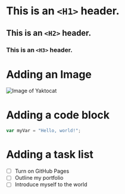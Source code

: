 # This is an `<H1>` header. 
## This is an `<H2>` header.
### This is an `<H3>` header.

# Adding an Image 
![Image of Yaktocat](https://octodex.github.com/images/yaktocat.png)

# Adding a code block
``` javascript
var myVar = "Hello, world!";
```
# Adding a task list
- [ ] Turn on GitHub Pages
- [ ] Outline my portfolio
- [ ] Introduce myself to the world
